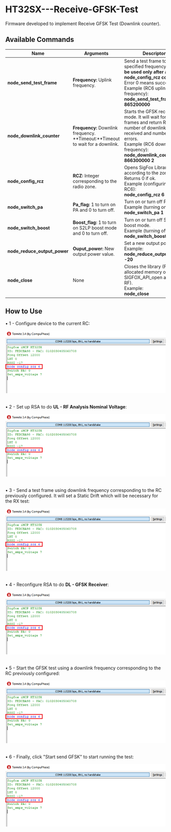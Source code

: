 # HT32SX---Receive-GFSK-Test

Firmware developed to implement Receive GFSK Test (Downlink counter). 

## Available Commands

| Name | Arguments | Descripton | 
| --- | --- | --- |
| **node_send_test_frame** | **Frequency:**  Uplink frequency.<br/> | Send a test frame to the specified frequency. **It must be used only after a node_config_rcz command**. Error 0 means success.<br/> Example (RC6 uplink frequency):<br/> **node_send_test_frame 865200000**|
| **node_downlink_counter** | **Frequency:**  Downlink frequency.<br/> **Timeout:**Timeout to wait for a downlink. | Starts the GFSK receive test mode. It will wait for 1000 frames and return RSSI, number of downlink received and number of errors. <br/>Example (RC6 downlink frequency):<br/>**node_downlink_counter 866300000 2**|
| **node_config_rcz** | **RCZ:** Integer corresponding to the radio zone. | Opens SigFox Library according to the zone. Returns 0 if ok.<br/>Example (configuring to RC6):<br/>**node_config_rcz 6** |
| **node_switch_pa** | **Pa_flag:** 1 to turn on PA and 0 to turn off. | Turn on or turn off PA. <br/>Example (turning on):<br/> **node_switch_pa 1**|
| **node_switch_boost** | **Boost_flag:** 1 to turn on S2LP boost mode and 0 to turn off. | Turn on or turn off S2LP boost mode.<br/>Example (turning off):<br/>**node_switch_boost 0** |
| **node_reduce_output_power** | **Ouput_power:** New output power value. | Set a new output power.<br/> Example:<br/>**node_reduce_output_power -20** |
| **node_close** | None | Closes the library (Free the allocated memory of SIGFOX_API_open and close RF).<br/>Example:<br/>**node_close** |

## How to Use

• 1 - Configure device to the current RC:
<div align="center">
  <img src="https://github.com/hendrick-htmicron/HT32SX---Receive-GFSK-Test/blob/master/Screenshot/cfg-rcz.PNG">
</div>

<br/>

• 2 - Set up RSA to do **UL - RF Analysis Nominal Voltage**:

<div align="center">
  <img src="https://github.com/hendrick-htmicron/HT32SX---Receive-GFSK-Test/blob/master/Screenshot/cfg-rcz.PNG">
</div>

<br/>

• 3 - Send a test frame using downlink frequency corresponding to the RC previously configured. It will set a Static Drift which will be necessary for the RX test:

<div align="center">
  <img src="https://github.com/hendrick-htmicron/HT32SX---Receive-GFSK-Test/blob/master/Screenshot/cfg-rcz.PNG">
</div>

<br/>

• 4 - Reconfigure RSA to do **DL - GFSK Receiver**:

<div align="center">
  <img src="https://github.com/hendrick-htmicron/HT32SX---Receive-GFSK-Test/blob/master/Screenshot/cfg-rcz.PNG">
</div>

<br/>

• 5 - Start the GFSK test using a downlink frequency corresponding to the RC previously configured:

<div align="center">
  <img src="https://github.com/hendrick-htmicron/HT32SX---Receive-GFSK-Test/blob/master/Screenshot/cfg-rcz.PNG">
</div>

<br/>

• 6 - Finally, click "Start send GFSK" to start running the test:

<div align="center">
  <img src="https://github.com/hendrick-htmicron/HT32SX---Receive-GFSK-Test/blob/master/Screenshot/cfg-rcz.PNG">
</div>

<br/>

